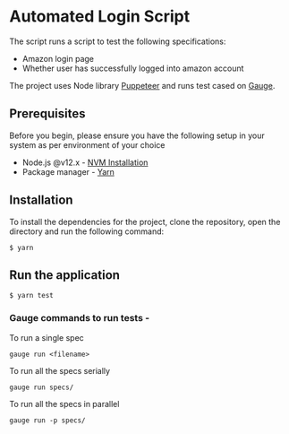 # Automated Login Script

The script runs a script to test the following specifications:
- Amazon login page  
- Whether user has successfully logged into amazon account

The project uses Node library [Puppeteer](https://devdocs.io/puppeteer/) and runs test cased on [Gauge](https://docs.gauge.org/overview.html?os=linux&language=javascript&ide=vscode).

## Prerequisites 

Before you begin, please ensure you have the following setup in your system as per environment of your choice
- Node.js @v12.x - [NVM Installation](https://gist.github.com/d2s/372b5943bce17b964a79)
- Package manager -  [Yarn](https://classic.yarnpkg.com/en/)

## Installation

To install the dependencies for the project, clone the repository, open the directory and run the following command:

```
$ yarn

```

## Run the application

```
$ yarn test

```

### Gauge commands to run tests  -

To run a single spec

```
gauge run <filename>

```

To run all the specs serially

```
gauge run specs/

```

To run all the specs in parallel

```
gauge run -p specs/

```
